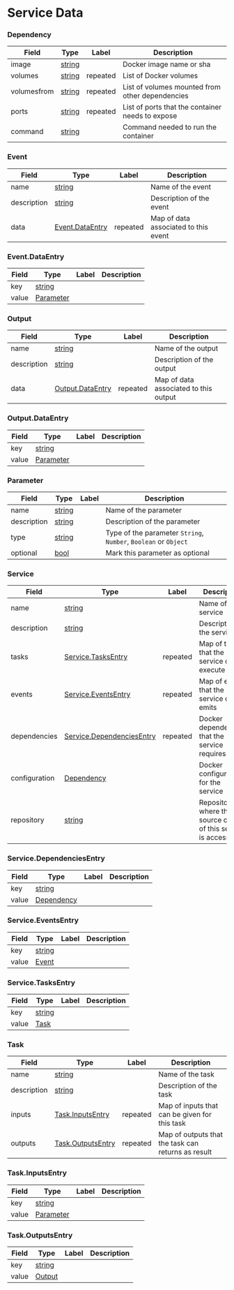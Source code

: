 




# Service Data
<!--
DO NOT EDIT
This file is generated using the ./scripts/build-proto.sh scripts
Please update the github.com/mesg-foundation/core/service/service.proto file
-->



<a name="Dependency"/>

### Dependency



| Field | Type | Label | Description |
| ----- | ---- | ----- | ----------- |
| image | [string](#string) |  | Docker image name or sha |
| volumes | [string](#string) | repeated | List of Docker volumes |
| volumesfrom | [string](#string) | repeated | List of volumes mounted from other dependencies |
| ports | [string](#string) | repeated | List of ports that the container needs to expose |
| command | [string](#string) |  | Command needed to run the container |




<a name="Event"/>

### Event



| Field | Type | Label | Description |
| ----- | ---- | ----- | ----------- |
| name | [string](#string) |  | Name of the event |
| description | [string](#string) |  | Description of the event |
| data | [Event.DataEntry](#service.Event.DataEntry) | repeated | Map of data associated to this event |




<a name="DataEntry"/>

### Event.DataEntry



| Field | Type | Label | Description |
| ----- | ---- | ----- | ----------- |
| key | [string](#string) |  |  |
| value | [Parameter](#service.Parameter) |  |  |




<a name="Output"/>

### Output



| Field | Type | Label | Description |
| ----- | ---- | ----- | ----------- |
| name | [string](#string) |  | Name of the output |
| description | [string](#string) |  | Description of the output |
| data | [Output.DataEntry](#service.Output.DataEntry) | repeated | Map of data associated to this output |




<a name="DataEntry"/>

### Output.DataEntry



| Field | Type | Label | Description |
| ----- | ---- | ----- | ----------- |
| key | [string](#string) |  |  |
| value | [Parameter](#service.Parameter) |  |  |




<a name="Parameter"/>

### Parameter



| Field | Type | Label | Description |
| ----- | ---- | ----- | ----------- |
| name | [string](#string) |  | Name of the parameter |
| description | [string](#string) |  | Description of the parameter |
| type | [string](#string) |  | Type of the parameter `String`, `Number`, `Boolean` or `Object` |
| optional | [bool](#bool) |  | Mark this parameter as optional |




<a name="Service"/>

### Service



| Field | Type | Label | Description |
| ----- | ---- | ----- | ----------- |
| name | [string](#string) |  | Name of the service |
| description | [string](#string) |  | Description of the service |
| tasks | [Service.TasksEntry](#service.Service.TasksEntry) | repeated | Map of tasks that the service can execute |
| events | [Service.EventsEntry](#service.Service.EventsEntry) | repeated | Map of events that the service can emits |
| dependencies | [Service.DependenciesEntry](#service.Service.DependenciesEntry) | repeated | Docker dependencies that the service requires |
| configuration | [Dependency](#service.Dependency) |  | Docker configurations for the service |
| repository | [string](#string) |  | Repository where the source code of this service is accessible |




<a name="DependenciesEntry"/>

### Service.DependenciesEntry



| Field | Type | Label | Description |
| ----- | ---- | ----- | ----------- |
| key | [string](#string) |  |  |
| value | [Dependency](#service.Dependency) |  |  |




<a name="EventsEntry"/>

### Service.EventsEntry



| Field | Type | Label | Description |
| ----- | ---- | ----- | ----------- |
| key | [string](#string) |  |  |
| value | [Event](#service.Event) |  |  |




<a name="TasksEntry"/>

### Service.TasksEntry



| Field | Type | Label | Description |
| ----- | ---- | ----- | ----------- |
| key | [string](#string) |  |  |
| value | [Task](#service.Task) |  |  |




<a name="Task"/>

### Task



| Field | Type | Label | Description |
| ----- | ---- | ----- | ----------- |
| name | [string](#string) |  | Name of the task |
| description | [string](#string) |  | Description of the task |
| inputs | [Task.InputsEntry](#service.Task.InputsEntry) | repeated | Map of inputs that can be given for this task |
| outputs | [Task.OutputsEntry](#service.Task.OutputsEntry) | repeated | Map of outputs that the task can returns as result |




<a name="InputsEntry"/>

### Task.InputsEntry



| Field | Type | Label | Description |
| ----- | ---- | ----- | ----------- |
| key | [string](#string) |  |  |
| value | [Parameter](#service.Parameter) |  |  |




<a name="OutputsEntry"/>

### Task.OutputsEntry



| Field | Type | Label | Description |
| ----- | ---- | ----- | ----------- |
| key | [string](#string) |  |  |
| value | [Output](#service.Output) |  |  |





 <!-- end enums -->


